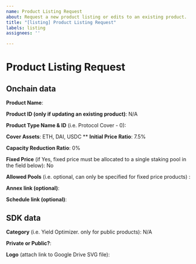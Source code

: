 ```yaml
---
name: Product Listing Request
about: Request a new product listing or edits to an existing product.
title: "[listing] Product Listing Request"
labels: listing
assignees: ''

---
```


# Product Listing Request

## Onchain data

**Product Name**:

**Product ID (only if updating an existing product)**: N/A

**Product Type Name & ID** (i.e. Protocol Cover - 0):

**Cover Assets**: ETH, DAI, USDC
**
**Initial Price Ratio**: 7.5%

**Capacity Reduction Ratio**: 0%

**Fixed Price** (if Yes, fixed price must be allocated to a single staking pool in the field 
below): No 

**Allowed Pools** (i.e. optional, can only be specified for fixed price products) :

**Annex link (optional)**:

**Schedule link (optional)**:

## SDK data
**Category** (i.e. Yield Optimizer. only for public products): N/A 

**Private or Public?**: 

**Logo** (attach link to Google Drive SVG file):
